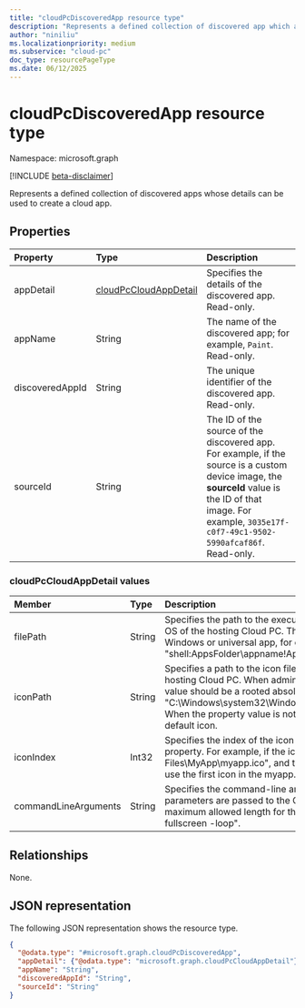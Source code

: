 ```yaml
---
title: "cloudPcDiscoveredApp resource type"
description: "Represents a defined collection of discovered app which app details can be used to create cloud app."
author: "niniliu"
ms.localizationpriority: medium
ms.subservice: "cloud-pc"
doc_type: resourcePageType
ms.date: 06/12/2025
---
```


# cloudPcDiscoveredApp resource type

Namespace: microsoft.graph

[!INCLUDE [beta-disclaimer](../../includes/beta-disclaimer.md)]

Represents a defined collection of discovered apps whose details can be used to create a cloud app.

## Properties

|Property|Type|Description|
|:---|:---|:---|
|appDetail |[cloudPcCloudAppDetail](../resources/cloudpccloudapp.md#cloudpccloudappdetail-values) | Specifies the details of the discovered app. Read-only.| 
|appName |String| The name of the discovered app; for example, `Paint`. Read-only.| 
|discoveredAppId |String| The unique identifier of the discovered app. Read-only.|
|sourceId |String | The ID of the source of the discovered app. For example, if the source is a custom device image, the **sourceId** value is the ID of that image. For example, `3035e17f-c0f7-49c1-9502-5990afcaf86f`. Read-only. |

### cloudPcCloudAppDetail values

|Member|Type|Description|
|:---|:---|:---|
|filePath|String| Specifies the path to the executable file for the application within the OS of the hosting Cloud PC. The value should be an absolute path to a Windows or universal app, for example: "C:\app.exe" or "shell:AppsFolder\appname!App".  Read-only. |
|iconPath|String| Specifies a path to the icon file for the application within the OS of the hosting Cloud PC.  When admin update the path of one cloud app, the value should be a rooted absolute path, for example: "C:\Windows\system32\WindowsPowerShell\v1.0\powershell_ise.exe". When the property value is not defined, this property will be set with default icon.  |
|iconIndex|Int32| Specifies the index of the icon within the file specified by the iconPath property. For example, if the iconPath is set to "C:\\Program Files\\MyApp\\myapp.ico", and the iconIndex is set to 0, the system will use the first icon in the myapp.ico file.  The default value is 0.  |
|commandLineArguments|String| Specifies the command-line arguments for the Cloud App. These parameters are passed to the Cloud App when it is launched. The maximum allowed length for this property is 2048. For example, "-fullscreen -loop".  |

## Relationships

None.

## JSON representation

The following JSON representation shows the resource type.

<!-- {
  "blockType": "resource",
  "@odata.type": "microsoft.graph.cloudPcDiscoveredApp"
}
-->
``` json
{
  "@odata.type": "#microsoft.graph.cloudPcDiscoveredApp",
  "appDetail": {"@odata.type": "microsoft.graph.cloudPcCloudAppDetail"},
  "appName": "String",
  "discoveredAppId": "String",
  "sourceId": "String"
}
```
